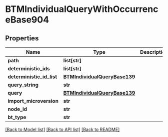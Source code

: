 # BTMIndividualQueryWithOccurrenceBase904

## Properties
Name | Type | Description | Notes
------------ | ------------- | ------------- | -------------
**path** | **list[str]** |  | [optional] 
**deterministic_ids** | **list[str]** |  | [optional] 
**deterministic_id_list** | [**BTMIndividualQueryBase139**](BTMIndividualQueryBase139.md) |  | [optional] 
**query_string** | **str** |  | [optional] 
**query** | [**BTMIndividualQueryBase139**](BTMIndividualQueryBase139.md) |  | [optional] 
**import_microversion** | **str** |  | [optional] 
**node_id** | **str** |  | [optional] 
**bt_type** | **str** |  | [optional] 

[[Back to Model list]](../README.md#documentation-for-models) [[Back to API list]](../README.md#documentation-for-api-endpoints) [[Back to README]](../README.md)


